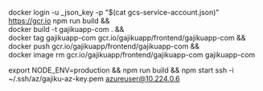<!-- Create Docker -->

docker login -u \_json_key -p "$(cat gcs-service-account.json)" https://gcr.io
npm run build && \
docker build -t gajikuapp-com . && \
docker tag gajikuapp-com gcr.io/gajikuapp/frontend/gajikuapp-com && \
docker push gcr.io/gajikuapp/frontend/gajikuapp-com && \
docker image rm gcr.io/gajikuapp/frontend/gajikuapp-com gajikuapp-com

<!-- Build production in local -->

export NODE_ENV=production && npm run build && npm start
ssh -i ~/.ssh/az/gajiku-az-key.pem azureuser@10.224.0.6
